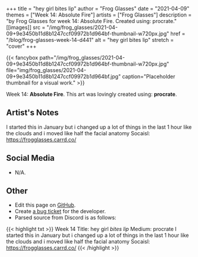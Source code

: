 +++
title =       "hey girl bites lip"
author =      "Frog Glasses"
date =        "2021-04-09"
themes =      ["Week 14: Absolute Fire"]
artists =     ["Frog Glasses"]
description = "by Frog Glasses for week 14: Absolute Fire. Created using: procrate."
[[images]]
      src = "/img/frog_glasses/2021-04-09+9e3450b11d8b1247ccf09972b1d964bf-thumbnail-w720px.jpg"
      href = "/blog/frog-glasses-week-14-d441"
      alt = "hey girl bites lip"
      stretch = "cover"
+++


{{< fancybox path="/img/frog_glasses/2021-04-09+9e3450b11d8b1247ccf09972b1d964bf-thumbnail-w720px.jpg" file="img/frog_glasses/2021-04-09+9e3450b11d8b1247ccf09972b1d964bf.jpg" caption="Placeholder thumbnail for a visual work." >}}


Week 14: **Absolute Fire**. This art was lovingly created using: **procrate**.

## Artist's Notes

I started this in  January but i changed up a lot of things in the last 1 hour like the clouds and i moved like half the facial anatomy
Socaisl:  https://frogglasses.carrd.co/

## Social Media

- N/A.

## Other

- Edit this page on [GitHub](https://github.com/teaminkling/web-refresh/edit/main/content/blog/frog-glasses-week-14-d441.md).
- Create [a bug ticket](https://github.com/teaminkling/web-refresh/issues/new?assignees=&labels=bug&template=problem-report.md&title=) for the developer.
- Parsed source from Discord is as follows:

{{< highlight txt >}}
Week 14
Title: hey girl *bites lip* 
Medium: procrate 
I started this in  January but i changed up a lot of things in the last 1 hour like the clouds and i moved like half the facial anatomy
Socaisl:  https://frogglasses.carrd.co/
{{< /highlight >}}
